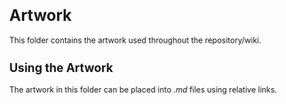 # Artwork

This folder contains the artwork used throughout the repository/wiki.

## Using the Artwork

The artwork in this folder can be placed into *.md* files using relative links.
